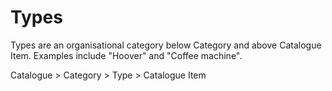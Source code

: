 # Types

Types are an organisational category below Category and above Catalogue Item. Examples include "Hoover" and "Coffee machine".

Catalogue > Category > Type > Catalogue Item